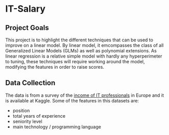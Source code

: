 # IT-Salary

## Project Goals
This project is to highlight the different techniques that can be used to improve on a linear model. By linear model, it emcompasses the class of all Generalized Linear Models (GLMs) as well as polynomial extensions. As linear regression is a relative simple model with hardly any hyperperimeter to tuning, these techniques will require working around the model, modifying the features in order to raise scores.

## Data Collection
The data is from a survey of the [income of IT professionals](https://www.kaggle.com/parulpandey/2020-it-salary-survey-for-eu-region) in Europe and it is available at Kaggle. Some of the features in this datasets are:

- position
- total years of experience
- seniority level
- main technology / programming language   
